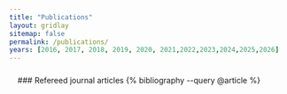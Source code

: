 ```yaml
---
title: "Publications"
layout: gridlay
sitemap: false
permalink: /publications/
years: [2016, 2017, 2018, 2019, 2020, 2021,2022,2023,2024,2025,2026]
---
```


<style>
.jumbotron{
    padding:3%;
    padding-bottom:10px;
    padding-top:10px;
    margin-top:10px;
    margin-bottom:30px;
}
</style>


<!-- <div class="jumbotron">
### Preprints
{% bibliography --query @unpublished %}
</div> -->

<div class="jumbotron">
### Refereed journal articles
{% bibliography --query @article %}
</div>

<!-- <div class="jumbotron">
### Refereed conference proceedings
{% bibliography --query @inproceedings %}
</div> -->
